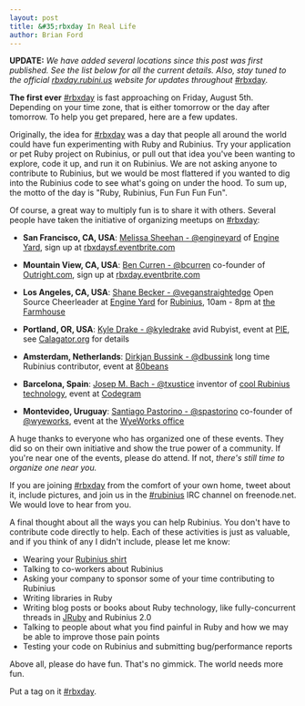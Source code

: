 ```yaml
---
layout: post
title: &#35;rbxday In Real Life
author: Brian Ford
---
```


**UPDATE:** _We have added several locations since this post was first
published. See the list below for all the current details. Also, stay tuned to
the official [rbxday.rubini.us](http://rbxday.rubini.us) website for updates
throughout_ [#rbxday](https://twitter.com/#!/search/%23rbxday).

**The first ever** [#rbxday](https://twitter.com/#!/search/%23rbxday) is fast
approaching on Friday, August 5th. Depending on your time zone, that is either
tomorrow or the day after tomorrow. To help you get prepared, here are a few
updates.

Originally, the idea for [#rbxday](https://twitter.com/#!/search/%23rbxday)
was a day that people all around the world could have fun experimenting with
Ruby and Rubinius. Try your application or pet Ruby project on Rubinius, or
pull out that idea you've been wanting to explore, code it up, and run it on
Rubinius. We are not asking anyone to contribute to Rubinius, but we would be
most flattered if you wanted to dig into the Rubinius code to see what's going
on under the hood. To sum up, the motto of the day is "Ruby, Rubinius, Fun Fun Fun Fun".

Of course, a great way to multiply fun is to share it with others. Several
people have taken the initiative of organizing meetups on
[#rbxday](https://twitter.com/#!/search/%23rbxday):

* **San Francisco, CA, USA**: [Melissa Sheehan - @engineyard](http://twitter.com/engineyard)
  of [Engine Yard](http://engineyard.com), sign up at [rbxdaysf.eventbrite.com](http://rbxdaysf.eventbrite.com/)

* **Mountain View, CA, USA**: [Ben Curren - @bcurren](http://twitter.com/bcurren) co-founder
  of [Outright.com](http://outright.com),
  sign up at [rbxday.eventbrite.com](http://rbxday.eventbrite.com/)

* **Los Angeles, CA, USA**: [Shane Becker - @veganstraightedge](http://twitter.com/veganstraightedge)
  Open Source Cheerleader at [Engine Yard](http://engineyard.com)
  for [Rubinius](http://rubini.us), 10am - 8pm at
  [the Farmhouse](http://farmhouse.la)

* **Portland, OR, USA**: [Kyle Drake - @kyledrake](http://twitter.com/kyledrake)
  avid Rubyist, event at [PIE](http://piepdx.com), see
  [Calagator.org](http://calagator.org/events/1250461183) for details

* **Amsterdam, Netherlands**: [Dirkjan Bussink - @dbussink](http://twitter.com/dbussink)
  long time Rubinius contributor, event at
  [80beans](http://80beans.com/en/blog/2011/07/29/rbxday-at-the-80beans-office)

* **Barcelona, Spain**: [Josep M. Bach - @txustice](http://twitter.com/txustice) inventor of
  [cool Rubinius technology](http://blog.txustice.me/2011/06/rexpl-interactive-bytecode-console-for-rubinius),
  event at [Codegram](http://blog.codegram.com/2011/8/celebrate-rbxday-with-us-at-codegram)

* **Montevideo, Uruguay**: [Santiago Pastorino - @spastorino](http://twitter.com/spastorino)
  co-founder of [@wyeworks](http://twitter.com/wyeworks), event at the [WyeWorks office](http://www.wyeworks.com/)

A huge thanks to everyone who has organized one of these events. They did so
on their own initiative and show the true power of a community. If you're near
one of the events, please do attend. If not, *there's still time to organize
one near you.*

If you are joining [#rbxday](http://twitter.com/#!/search/%23rbxday) from the
comfort of your own home, tweet about it, include pictures, and join us in
the [\#rubinius](irc://irc.freenode.net#rubinius) IRC channel on freenode.net.
We would love to hear from you.

A final thought about all the ways you can help Rubinius. You don't have to
contribute code directly to help. Each of these activities is just as
valuable, and if you think of any I didn't include, please let me know:

* Wearing your [Rubinius shirt](http://rubini.us/2011/05/26/rubinius-rewards)
* Talking to co-workers about Rubinius
* Asking your company to sponsor some of your time contributing to Rubinius
* Writing libraries in Ruby
* Writing blog posts or books about Ruby technology, like fully-concurrent
  threads in [JRuby](http://jruby.org) and Rubinius 2.0
* Talking to people about what you find painful in Ruby and how we may be able
  to improve those pain points
* Testing your code on Rubinius and submitting bug/performance reports

Above all, please do have fun. That's no gimmick. The world needs more fun.

Put a tag on it [#rbxday](http://twitter.com/#!/search/%23rbxday).
